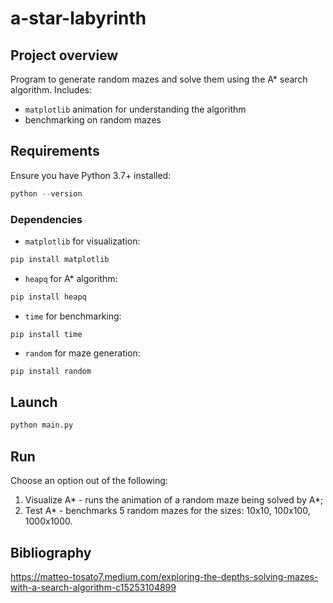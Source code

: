 # a-star-labyrinth
## Project overview
Program to generate random mazes and solve them using the A* search algorithm. Includes:
- `matplotlib` animation for understanding the algorithm
- benchmarking on random mazes

## Requirements
Ensure you have Python 3.7+ installed:
```py
python --version
```
### Dependencies
- `matplotlib` for visualization:
```py
pip install matplotlib
```
- `heapq` for A* algorithm:
```py
pip install heapq
```
- `time` for benchmarking:
```
pip install time
```
- `random` for maze generation:
```py
pip install random
```
## Launch
```py
python main.py
```
## Run
Choose an option out of the following:
1. Visualize A* - runs the animation of a random maze being solved by A*;
2. Test A* - benchmarks 5 random mazes for the sizes: 10x10, 100x100, 1000x1000.

## Bibliography
https://matteo-tosato7.medium.com/exploring-the-depths-solving-mazes-with-a-search-algorithm-c15253104899
